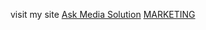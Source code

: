 visit my site [Ask Media Solution](https://askmediasolution.com/)
[MARKETING](https://askmediasolution.com/category/marketing/)
